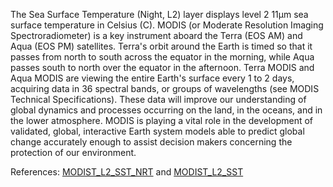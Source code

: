 The Sea Surface Temperature (Night, L2) layer displays level 2 11µm sea surface temperature in Celsius (C). MODIS (or Moderate Resolution Imaging Spectroradiometer) is a key instrument aboard the Terra (EOS AM) and Aqua (EOS PM) satellites. Terra's orbit around the Earth is timed so that it passes from north to south across the equator in the morning, while Aqua passes south to north over the equator in the afternoon. Terra MODIS and Aqua MODIS are viewing the entire Earth's surface every 1 to 2 days, acquiring data in 36 spectral bands, or groups of wavelengths (see MODIS Technical Specifications). These data will improve our understanding of global dynamics and processes occurring on the land, in the oceans, and in the lower atmosphere. MODIS is playing a vital role in the development of validated, global, interactive Earth system models able to predict global change accurately enough to assist decision makers concerning the protection of our environment.

References: [MODIST_L2_SST_NRT](https://cmr.earthdata.nasa.gov/search/concepts/C1641917076-OB_DAAC.html) and [MODIST_L2_SST](https://cmr.earthdata.nasa.gov/search/concepts/C1615934250-OB_DAAC.html)